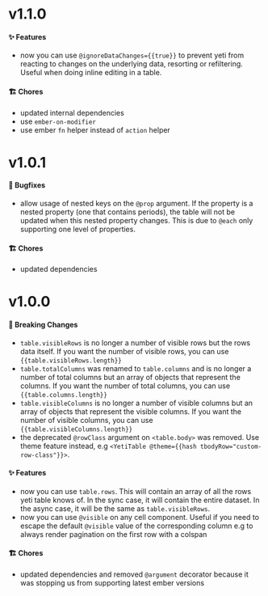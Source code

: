 # v1.1.0

#### ✨ Features
- now you can use `@ignoreDataChanges={{true}}` to prevent yeti from reacting to changes on the underlying data, resorting or refiltering. Useful when doing inline editing in a table.

#### 🏗 Chores
- updated internal dependencies
- use `ember-on-modifier`
- use ember `fn` helper instead of `action` helper

# v1.0.1

#### 🐛 Bugfixes
- allow usage of nested keys on the `@prop` argument. If the property is a nested property (one that contains 
periods), the table will not be updated when this nested property changes. This is due to `@each` only supporting one level
of properties.

#### 🏗 Chores
- updated dependencies

# v1.0.0

#### 🚨 Breaking Changes
* `table.visibleRows` is no longer a number of visible rows but the rows data itself. If you want the number of visible rows, you can use `{{table.visibleRows.length}}`
* `table.totalColumns` was renamed to `table.columns` and is no longer a number of total columns but an array of objects that represent the columns. If you want the number of total columns, you can use `{{table.columns.length}}`
* `table.visibleColumns` is no longer a number of visible columns but an array of objects that represent the visible columns. If you want the number of visible columns, you can use `{{table.visibleColumns.length}}`
* the deprecated `@rowClass` argument on `<table.body>` was removed. Use theme feature instead, e.g `<YetiTable @theme={{hash tbodyRow="custom-row-class"}}>`.

#### ✨ Features
- now you can use `table.rows`. This will contain an array of all the rows yeti table knows of. In the sync case, it will contain the entire dataset. In the async case, it will be the same as `table.visibleRows`.
- now you can use `@visible` on any cell component. Useful if you need to escape the default `@visible` value of the corresponding column e.g to always render pagination on the first row with a colspan

#### 🏗 Chores
- updated dependencies and removed `@argument` decorator because it was stopping us from supporting latest ember versions
